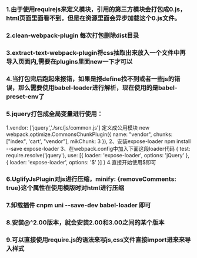 ### 1.由于使用requirejs来定义模块，引用的第三方模块会打包成0.js，html页面里面看不到，但是在资源里面会异步加载这个0.js文件。
### 2.clean-webpack-plugin 每次打包删除dist目录
### 3.extract-text-webpack-plugin将css抽取出来放入一个文件中再导入页面内,需要在plugins里面new一下才可以
### 4.当打包完后跑起来报错，如果是报define找不到或者一些js的错误，那么需要使用babel-loader进行解析，现在使用的是babel-preset-env了
### 5.jquery打包成全局变量进行使用：
1.vendor: ['jquery','./src/js/common.js']
       定义成公用模块
      new webpack.optimize.CommonsChunkPlugin({
            name: "vendor",
            chunks: ["index", 'cart', "vendor"],
            mikChunk: 3
        }),
2、安装expose-loader
npm install --save expose-loader
3、在webpack.config中加入下面这段loader代码
{
   test: require.resolve('jquery'),
   use: [{
      loader: 'expose-loader',
      options: 'jQuery'
   },{
      loader: 'expose-loader',
      options: '$'
   }]
}
4.直接开始使用$即可

### 6.UglifyJsPlugin对js进行压缩，minify: {removeComments: true}这个属性在使用模版时对html进行压缩

### 7.卸载插件 cnpm uni --save-dev babel-loader 即可

### 8.安装@^2.00版本，就会安装2.00和3.00之间的某个版本

### 9.可以直接使用require.js的语法来写js,css文件直接import进来来导入样式
